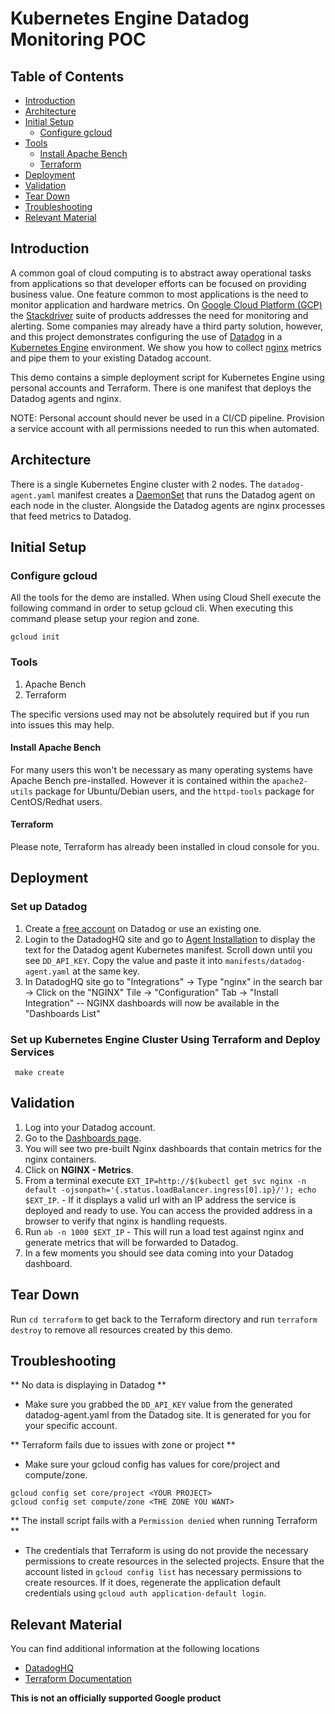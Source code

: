 # Kubernetes Engine Datadog Monitoring POC

## Table of Contents

* [Introduction](#introduction)
* [Architecture](#architecture)
* [Initial Setup](#initial-setup)
   * [Configure gcloud](#configure-gcloud)
* [Tools](#tools)
   * [Install Apache Bench](#install-apache-bench)
   * [Terraform](#terraform)
* [Deployment](#deployment)
* [Validation](#validation)
* [Tear Down](#tear-down)
* [Troubleshooting](#troubleshooting)
* [Relevant Material](#relevant-material)


## Introduction
A common goal of cloud computing is to abstract away operational tasks from applications so that
developer efforts can be focused on providing business value. One feature common to most applications is the need to
monitor application and hardware metrics. On
[Google Cloud Platform (GCP)](https://cloud.google.com/) the [Stackdriver](https://cloud.google.com/stackdriver/) suite
of products addresses the need for monitoring and alerting. Some companies may already have a third party solution, however, and this project demonstrates configuring the use of [Datadog](https://www.datadoghq.com/) in a [Kubernetes Engine](https://cloud.google.com/kubernetes-engine/) environment. We show you how to collect [nginx](https://www.nginx.com/) metrics and pipe them to your existing Datadog account.

This demo contains a simple deployment script for Kubernetes Engine using personal accounts and Terraform. There is one manifest
that deploys the Datadog agents and nginx.

NOTE: Personal account should never be used in a CI/CD
pipeline. Provision a service account with all permissions needed to run this when automated.

## Architecture
There is a single Kubernetes Engine cluster with 2 nodes. The `datadog-agent.yaml` manifest creates a [DaemonSet](https://kubernetes.io/docs/concepts/workloads/controllers/daemonset/) that runs the Datadog agent on
each node in the cluster. Alongside the Datadog agents are nginx processes that feed metrics to Datadog.

## Initial Setup

### Configure gcloud

All the tools for the demo are installed. When using Cloud Shell execute the following command in order to setup gcloud cli. When executing this command please setup your region
and zone.

```console
gcloud init
```

### Tools

1. Apache Bench
2. Terraform

The specific versions used may not be absolutely required but if you run into issues this may help.

#### Install Apache Bench

For many users this won't be necessary as many operating systems have Apache
Bench pre-installed. However it is contained within the `apache2-utils` package
for Ubuntu/Debian users, and the `httpd-tools` package for CentOS/Redhat users.

#### Terraform

Please note, Terraform has already been installed in cloud console for you. 

## Deployment

### Set up Datadog
1. Create a [free account](https://www.datadoghq.com/pricing/) on Datadog or use an existing one.
1. Login to the DatadogHQ site and go to [Agent Installation](https://app.datadoghq.com/account/settings#agent/kubernetes) to display the text for the Datadog agent Kubernetes manifest. Scroll down until you see `DD_API_KEY`. Copy the value and paste it into `manifests/datadog-agent.yaml` at the same key.
1. In DatadogHQ site go to "Integrations" -> Type "nginx" in the search bar -> Click on the "NGINX" Tile -> "Configuration" Tab -> "Install Integration" -- NGINX dashboards will now be available in the "Dashboards List"

### Set up Kubernetes Engine Cluster Using Terraform and Deploy Services
```
 make create
```

## Validation

1. Log into your Datadog account.
1. Go to the [Dashboards page](https://app.datadoghq.com/dashboard/lists).
1. You will see two pre-built Nginx dashboards that contain metrics for the nginx containers.
1. Click on **NGINX - Metrics**.
1. From a terminal execute ```EXT_IP=http://$(kubectl get svc nginx -n default -ojsonpath='{.status.loadBalancer.ingress[0].ip}/'); echo $EXT_IP```. - If it displays a valid url with an IP address the service is deployed and ready to use. You can access the provided address in a browser to verify that nginx is handling requests.
1. Run ```ab -n 1000 $EXT_IP``` - This will run a load test against nginx and generate metrics that will be forwarded to Datadog.
1. In a few moments you should see data coming into your Datadog dashboard.


## Tear Down
Run `cd terraform` to get back to the Terraform directory and run `terraform destroy` to remove all resources created by this demo.


## Troubleshooting

** No data is displaying in Datadog **
 * Make sure you grabbed the `DD_API_KEY` value from the generated datadog-agent.yaml from the Datadog site. It is generated for you for your specific account.

** Terraform fails due to issues with zone or project **
 * Make sure your gcloud config has values for core/project and compute/zone.
 ```
 gcloud config set core/project <YOUR PROJECT>
 gcloud config set compute/zone <THE ZONE YOU WANT>
 ```

** The install script fails with a `Permission denied` when running Terraform **
 * The credentials that Terraform is using do not provide the
necessary permissions to create resources in the selected projects. Ensure
that the account listed in `gcloud config list` has necessary permissions to
create resources. If it does, regenerate the application default credentials
using `gcloud auth application-default login`.

## Relevant Material
You can find additional information at the following locations
* [DatadogHQ](https://www.datadoghq.com)
* [Terraform Documentation](https://www.terraform.io/docs/providers/google/index.html)

**This is not an officially supported Google product**

